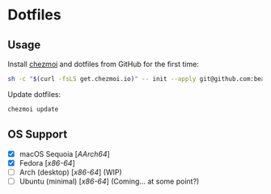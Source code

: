 # Dotfiles

## Usage

Install [chezmoi](https://www.chezmoi.io/) and dotfiles from GitHub for the first time:

```bash
sh -c "$(curl -fsLS get.chezmoi.io)" -- init --apply git@github.com:bearmoth/dotfiles.git
```

Update dotfiles:

```bash
chezmoi update
```

## OS Support

- [x] macOS Sequoia [_AArch64_]
- [x] Fedora [_x86-64_]
- [ ] Arch (desktop) [_x86-64_] (WIP)
- [ ] Ubuntu (minimal) [_x86-64_] (Coming... at some point?)

